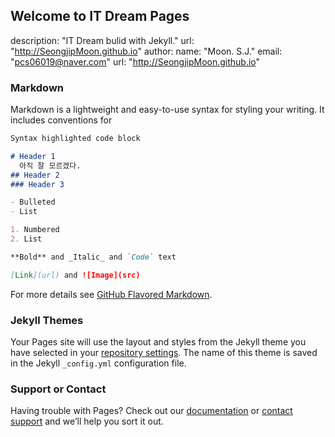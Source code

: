 ## Welcome to IT Dream Pages
description: "IT Dream bulid with Jekyll."
url: "http://SeongjipMoon.github.io"
author:
  name: "Moon. S.J." 
  email: "pcs06019@naver.com" 
  url: "http://SeongjipMoon.github.io"

### Markdown

Markdown is a lightweight and easy-to-use syntax for styling your writing. It includes conventions for

```markdown
Syntax highlighted code block

# Header 1
  아직 잘 모르겠다.
## Header 2
### Header 3

- Bulleted
- List

1. Numbered
2. List

**Bold** and _Italic_ and `Code` text

[Link](url) and ![Image](src)
```

For more details see [GitHub Flavored Markdown](https://guides.github.com/features/mastering-markdown/).

### Jekyll Themes

Your Pages site will use the layout and styles from the Jekyll theme you have selected in your [repository settings](https://github.com/SeongjipMoon/SeongjipMoon.github.io/settings). The name of this theme is saved in the Jekyll `_config.yml` configuration file.

### Support or Contact

Having trouble with Pages? Check out our [documentation](https://help.github.com/categories/github-pages-basics/) or [contact support](https://github.com/contact) and we’ll help you sort it out.
